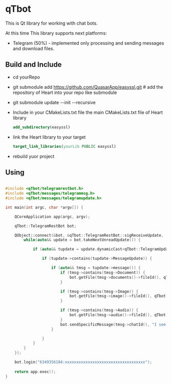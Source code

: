 # qTbot 
This is Qt library for working with chat bots. 

At this time This library supports next platforms:
* Telegram (50%) - implemented only processing and sending messages and download files.

## Build and Include
* cd yourRepo
* git submodule add https://github.com/QuasarApp/easyssl.git # add the repository of Heart into your repo like submodule
* git submodule update --init --recursive
* Include in your CMakeLists.txt file the main CMakeLists.txt file of Heart library

    ```cmake
    add_subdirectory(easyssl)
    ```
    
* link the Heart library to your target
    ```cmake
    target_link_libraries(yourLib PUBLIC easyssl)
    ```
* rebuild yuor project


## Using

```cpp

#include <qTbot/telegramrestbot.h>
#include <qTbot/messages/telegrammsg.h>
#include <qTbot/messages/telegramupdate.h>

int main(int argc, char *argv[]) {

    QCoreApplication app(argc, argv);

    qTbot::TelegramRestBot bot;

    QObject::connect(&bot, &qTbot::TelegramRestBot::sigReceiveUpdate, [&bot, &filesStack](auto){
        while(auto&& update = bot.takeNextUnreadUpdate()) {

            if (auto&& tupdate = update.dynamicCast<qTbot::TelegramUpdate>()) {

                if (tupdate->contains(tupdate->MessageUpdate)) {

                    if (auto&& tmsg = tupdate->message()) {
                        if (tmsg->contains(tmsg->Document)) {
                            bot.getFile(tmsg->documents()->fileId(), qTbot::iFile::Local);
                        }

                        if (tmsg->contains(tmsg->Image)) {
                            bot.getFile(tmsg->image()->fileId(), qTbot::iFile::Local);
                        }

                        if (tmsg->contains(tmsg->Audio)) {
                            bot.getFile(tmsg->audio()->fileId(), qTbot::iFile::Local);
                        }
                        bot.sendSpecificMessage(tmsg->chatId(), "I see it - я вижу это", tmsg->messageId());
                    }

                }
            }
        }
    });

    bot.login("6349356184:xxxxxxxxxxxxxxxxxxxxxxxxxxxxxxxxxxx");
    
    return app.exec();
}

```
